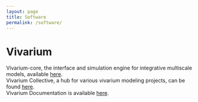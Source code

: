 ```yaml
---
layout: page
title: Software
permalink: /software/
---
```


# Vivarium
Vivarium-core, the interface and simulation engine for integrative multiscale models, available [here](https://github.com/vivarium-collective/vivarium-core). \
Vivarium Collective, a hub for various vivarium modeling projects, can be found [here](https://vivarium-collective.github.io). \
Vivarium Documentation is available [here](https://vivarium-core.readthedocs.io/en/latest/).

